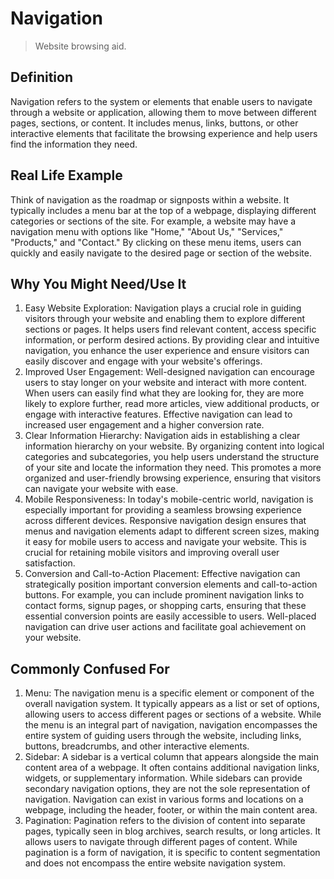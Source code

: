 # Navigation

>Website browsing aid.

## Definition

Navigation refers to the system or elements that enable users to navigate through a website or application, allowing them to move between different pages, sections, or content. It includes menus, links, buttons, or other interactive elements that facilitate the browsing experience and help users find the information they need.

## Real Life Example

Think of navigation as the roadmap or signposts within a website. It typically includes a menu bar at the top of a webpage, displaying different categories or sections of the site. For example, a website may have a navigation menu with options like "Home," "About Us," "Services," "Products," and "Contact." By clicking on these menu items, users can quickly and easily navigate to the desired page or section of the website.

## Why You Might Need/Use It

1. Easy Website Exploration: Navigation plays a crucial role in guiding visitors through your website and enabling them to explore different sections or pages. It helps users find relevant content, access specific information, or perform desired actions. By providing clear and intuitive navigation, you enhance the user experience and ensure visitors can easily discover and engage with your website's offerings.
2. Improved User Engagement: Well-designed navigation can encourage users to stay longer on your website and interact with more content. When users can easily find what they are looking for, they are more likely to explore further, read more articles, view additional products, or engage with interactive features. Effective navigation can lead to increased user engagement and a higher conversion rate.
3. Clear Information Hierarchy: Navigation aids in establishing a clear information hierarchy on your website. By organizing content into logical categories and subcategories, you help users understand the structure of your site and locate the information they need. This promotes a more organized and user-friendly browsing experience, ensuring that visitors can navigate your website with ease.
4. Mobile Responsiveness: In today's mobile-centric world, navigation is especially important for providing a seamless browsing experience across different devices. Responsive navigation design ensures that menus and navigation elements adapt to different screen sizes, making it easy for mobile users to access and navigate your website. This is crucial for retaining mobile visitors and improving overall user satisfaction.
5. Conversion and Call-to-Action Placement: Effective navigation can strategically position important conversion elements and call-to-action buttons. For example, you can include prominent navigation links to contact forms, signup pages, or shopping carts, ensuring that these essential conversion points are easily accessible to users. Well-placed navigation can drive user actions and facilitate goal achievement on your website.

## Commonly Confused For

1. Menu: The navigation menu is a specific element or component of the overall navigation system. It typically appears as a list or set of options, allowing users to access different pages or sections of a website. While the menu is an integral part of navigation, navigation encompasses the entire system of guiding users through the website, including links, buttons, breadcrumbs, and other interactive elements.
2. Sidebar: A sidebar is a vertical column that appears alongside the main content area of a webpage. It often contains additional navigation links, widgets, or supplementary information. While sidebars can provide secondary navigation options, they are not the sole representation of navigation. Navigation can exist in various forms and locations on a webpage, including the header, footer, or within the main content area.
3. Pagination: Pagination refers to the division of content into separate pages, typically seen in blog archives, search results, or long articles. It allows users to navigate through different pages of content. While pagination is a form of navigation, it is specific to content segmentation and does not encompass the entire website navigation system.
